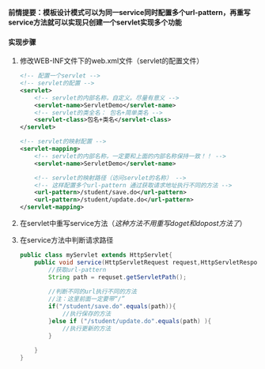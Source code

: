 **前情提要：模板设计模式可以为同一service同时配置多个url-pattern，再重写service方法就可以实现只创建一个servlet实现多个功能**



#### 实现步骤

1. 修改WEB-INF文件下的web.xml文件（servlet的配置文件）

   ```xml
   <!-- 配置一个servlet -->
   <!-- servlet的配置 -->
   <servlet>
       <!-- servlet的内部名称，自定义。尽量有意义 -->
       <servlet-name>ServletDemo</servlet-name>
       <!-- servlet的类全名： 包名+简单类名 -->
       <servlet-class>包名+类名</servlet-class>
   </servlet>
   
   <!-- servlet的映射配置 -->
   <servlet-mapping>
       <!-- servlet的内部名称，一定要和上面的内部名称保持一致！！ -->
       <servlet-name>ServletDemo</servlet-name>
   
       <!-- servlet的映射路径（访问servlet的名称） -->
       <!-- 这样配置多个url-pattern 通过获取请求地址执行不同的方法 -->
       <url-pattern>/student/save.do</url-pattern>
       <url-pattern>/student/update.do</url-pattern>
   </servlet-mapping>
   ```

2. 在servlet中重写service方法（*这种方法不用重写doget和dopost方法了*）

3. 在service方法中判断请求路径

   ```java
   public class myServlet extends HttpServlet{
       public void service(HttpServletRequest request,HttpServletResponse response){
           //获取url-pattern
           String path = requset.getServletPath();
           
           //判断不同的url执行不同的方法
           //注：这里前面一定要带“/”
           if("/student/save.do".equals(path)){
               //执行保存的方法
           }else if ("/student/update.do".equals(path) ){
               //执行更新的方法            
           }
           
       }
   }
   ```

   
